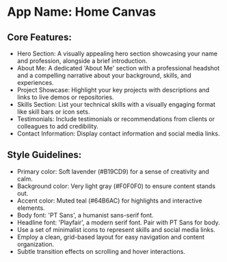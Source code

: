 # **App Name**: Home Canvas

## Core Features:

- Hero Section: A visually appealing hero section showcasing your name and profession, alongside a brief introduction.
- About Me: A dedicated 'About Me' section with a professional headshot and a compelling narrative about your background, skills, and experiences.
- Project Showcase: Highlight your key projects with descriptions and links to live demos or repositories.
- Skills Section: List your technical skills with a visually engaging format like skill bars or icon sets.
- Testimonials: Include testimonials or recommendations from clients or colleagues to add credibility.
- Contact Information: Display contact information and social media links.

## Style Guidelines:

- Primary color: Soft lavender (#B19CD9) for a sense of creativity and calm.
- Background color: Very light gray (#F0F0F0) to ensure content stands out.
- Accent color: Muted teal (#64B6AC) for highlights and interactive elements.
- Body font: 'PT Sans', a humanist sans-serif font.
- Headline font: 'Playfair', a modern serif font. Pair with PT Sans for body.
- Use a set of minimalist icons to represent skills and social media links.
- Employ a clean, grid-based layout for easy navigation and content organization.
- Subtle transition effects on scrolling and hover interactions.